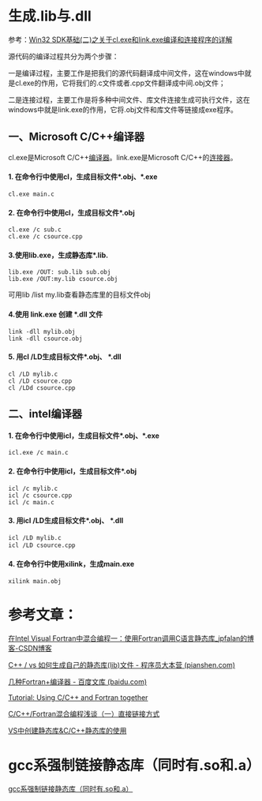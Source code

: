 # 生成.lib与.dll

参考：[Win32 SDK基础(二)之关于cl.exe和link.exe编译和连接程序的详解](https://www.php.cn/windows-364039.html)

源代码的编译过程共分为两个步骤：

一是编译过程，主要工作是把我们的源代码翻译成中间文件，这在windows中就是cl.exe的作用，它将我们的.c文件或者.cpp文件翻译成中间.obj文件；

二是连接过程，主要工作是将多种中间文件、库文件连接生成可执行文件，这在windows中就是link.exe的作用，它将.obj文件和库文件等链接成exe程序。

## 一、Microsoft C/C++编译器

cl.exe是Microsoft C/C++[编译器](https://baike.baidu.com/item/编译器/8853067)。link.exe是Microsoft C/C++的[连接器](https://blog.csdn.net/u011471873/article/details/53129603)。

#### 1. 在命令行中使用cl，生成目标文件\*.obj、\*.exe

```
cl.exe main.c
```

#### 2. 在命令行中使用cl，生成目标文件\*.obj 

```
cl.exe /c sub.c
cl.exe /c csource.cpp
```

####  3.使用lib.exe，生成静态库\*.lib.

```
lib.exe /OUT: sub.lib sub.obj
lib.exe /OUT:my.lib csource.obj
```

可用lib /list my.lib查看静态库里的目标文件obj



#### 4.使用 link.exe 创建 \*.dll 文件

```
link -dll mylib.obj
link -dll csource.obj
```

#### 5. 用cl /LD生成目标文件\*.obj、 \*.dll

```
cl /LD mylib.c 
cl /LD csource.cpp 
cl /LDd csource.cpp 
```

 

## 二、intel编译器

#### 1. 在命令行中使用icl，生成目标文件\*.obj、\*.exe

```
icl.exe /c main.c
```

#### 2. 在命令行中使用icl，生成目标文件\*.obj 

```
icl /c mylib.c
icl /c csource.cpp 
icl /c main.c
```

####  3. 用icl /LD生成目标文件\*.obj、 \*.dll

```bash
icl /LD mylib.c 
icl /LD csource.cpp 
```

####  4. 在命令行中使用xilink，生成main.exe

```
xilink main.obj
```



# 参考文章：

[在Intel Visual Fortran中混合编程一：使用Fortran调用C语言静态库_jpfalan的博客-CSDN博客](https://blog.csdn.net/jpfalan/article/details/104562193)

[C++ / vs 如何生成自己的静态库(lib)文件 - 程序员大本营 (pianshen.com)](https://www.pianshen.com/article/388260710/)

[几种Fortran+编译器 - 百度文库 (baidu.com)](https://wenku.baidu.com/view/ca4ea34de518964bcf847ca8.html)

  

[Tutorial: Using C/C++ and Fortran together](http://www.yolinux.com/TUTORIALS/LinuxTutorialMixingFortranAndC.html)

 

[C/C++/Fortran混合编程浅谈（一）直接链接方式](https://www.cnblogs.com/xunxun1982/archive/2010/08/25/1808512.html)

[VS中创建静态库&C/C++静态库的使用](https://blog.csdn.net/chunyexiyu/article/details/31014221)

 

# gcc系强制链接静态库（同时有.so和.a）

 

 [gcc系强制链接静态库（同时有.so和.a）](https://blog.csdn.net/youqika/article/details/54617525)

